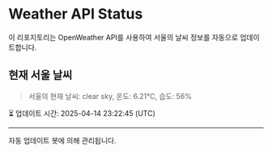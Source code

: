 
# Weather API Status

이 리포지토리는 OpenWeather API를 사용하여 서울의 날씨 정보를 자동으로 업데이트합니다.

## 현재 서울 날씨
> 서울의 현재 날씨: clear sky, 온도: 6.21°C, 습도: 56%

⏳ 업데이트 시간: 2025-04-14 23:22:45 (UTC)

---
자동 업데이트 봇에 의해 관리됩니다.
